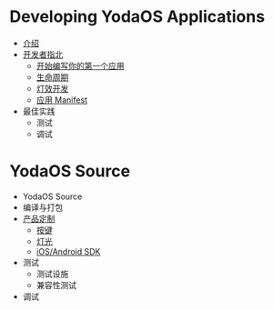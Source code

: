 # Developing YodaOS Applications

- [介绍](README.md)
- [开发者指北](guidance/00-guidance.md)
  - [开始编写你的第一个应用](guidance/01-build-your-first-app.md)
  - [生命周期](guidance/02-lifetime.md)
  - [灯效开发](guidance/03-lightd.md)
  - [应用 Manifest](guidance/04-app-manifest.md)
- 最佳实践
  - 测试
  - 调试

# YodaOS Source

- YodaOS Source
- 编译与打包
- [产品定制](yodaos-source/customization/00-customization.md)
  - [按键](yodaos-source/customization/01-keyboard.md)
  - [灯光](yodaos-source/customization/02-light.md)
  - [iOS/Android SDK]()
- 测试
  - 测试设施
  - 兼容性测试
- 调试
